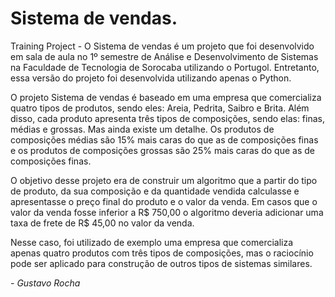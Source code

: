 # Sistema de vendas.

Training Project - O Sistema de vendas é um projeto que foi desenvolvido em sala de aula no 1º semestre de Análise e Desenvolvimento de Sistemas na Faculdade de Tecnologia de Sorocaba utilizando o Portugol. Entretanto, essa versão do projeto foi desenvolvida utilizando apenas o Python.

O projeto Sistema de vendas é baseado em uma empresa que comercializa quatro tipos de produtos, sendo eles: Areia, Pedrita, Saibro e Brita. Além disso, cada produto apresenta três tipos de composições, sendo elas: finas, médias e grossas. Mas ainda existe um detalhe. Os produtos de composições médias são 15% mais caras do que as de composições finas e os produtos de composições grossas são 25% mais caras do que as de composições finas.

O objetivo desse projeto era de construir um algoritmo que a partir do tipo de produto, da sua composição e da quantidade vendida calculasse e apresentasse o preço final do produto e o valor da venda. Em casos que o valor da venda fosse inferior 
a R$ 750,00 o algoritmo deveria adicionar uma taxa de frete de R$ 45,00 no valor da venda.

Nesse caso, foi utilizado de exemplo uma empresa que comercializa apenas quatro produtos com três tipos de composições, mas o raciocínio pode ser aplicado para construção de outros tipos de sistemas similares.

*- Gustavo Rocha*
